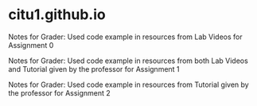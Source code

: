 # citu1.github.io
Notes for Grader: Used code example in resources from Lab Videos for Assignment 0

Notes for Grader: Used code example in resources from both Lab Videos and Tutorial given by the professor for Assignment 1

Notes for Grader: Used code example in resources from Tutorial given by the professor for Assignment 2 
